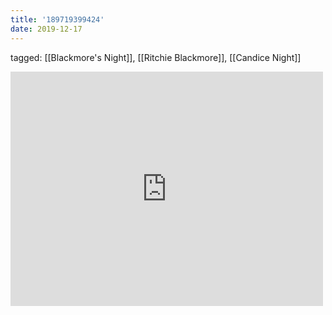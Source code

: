 ```yaml
---
title: '189719399424'
date: 2019-12-17
---
```

tagged: [[Blackmore's Night]], [[Ritchie Blackmore]], [[Candice Night]]
<iframe allow="accelerometer; autoplay; clipboard-write; encrypted-media; gyroscope; picture-in-picture" allowfullscreen="" frameborder="0" height="375" id="youtube_iframe" src="https://www.youtube.com/embed/LL11PlxDYz4?feature=oembed&amp;enablejsapi=1&amp;origin=https://safe.txmblr.com&amp;wmode=opaque" width="500"></iframe>